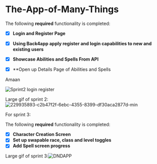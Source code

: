 # The-App-of-Many-Things

The following **required** functionality is completed:

- [x] **Login and Register Page**
- [x] **Using Back4app apply register and login capabilities to new and existing users**
- [x] **Showcase Abilities and Spells From API**
- [x] **Open up Details Page of Abilities and Spells



Amaan

![Sprint2 login register](https://user-images.githubusercontent.com/99455992/229935893-c2b47f2f-6ebc-4355-8399-df30aca2877d.gif)


Large gif of sprint 2:
![229935893-c2b47f2f-6ebc-4355-8399-df30aca2877d-min](https://user-images.githubusercontent.com/122946486/230484351-277bf4cc-12c5-4f4b-b1ee-90499b7f6639.gif)



For sprint 3:

The following **required** functionality is completed:

- [x] **Character Creation Screen**
- [x] **Set up swapable race, class and level toggles**
- [x] **Add Spell screen progress**

Large gif of sprint 3:![DNDAPP](https://user-images.githubusercontent.com/122946486/231637492-1a50c74a-ed2d-4c05-9214-70b74546eb61.gif)
